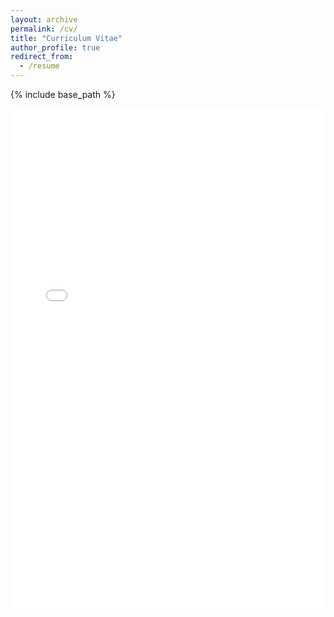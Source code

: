 ```yaml
---
layout: archive
permalink: /cv/
title: "Curriculum Vitae"
author_profile: true
redirect_from:
  - /resume
---
```


{% include base_path %}

<embed src="/assets/CV-zhaoyiwang.pdf" type="application/pdf" width="100%" height="800px" />
